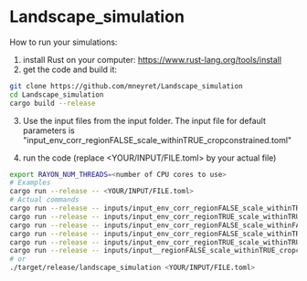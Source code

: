 # Landscape_simulation

How to run your simulations:

1. install Rust on your computer: https://www.rust-lang.org/tools/install
2. get the code and build it:

```bash
git clone https://github.com/mneyret/Landscape_simulation
cd Landscape_simulation
cargo build --release
```

3. Use the input files from the input folder. The input file for default parameters is "input_env_corr_regionFALSE_scale_withinTRUE_cropconstrained.toml"

4. run the code (replace <YOUR/INPUT/FILE.toml> by your actual file)

```bash
export RAYON_NUM_THREADS=<number of CPU cores to use>
# Examples
cargo run --release -- <YOUR/INPUT/FILE.toml>
# Actual commands
cargo run --release -- inputs/input_env_corr_regionFALSE_scale_withinTRUE_cropconstrained.toml
cargo run --release -- inputs/input_env_corr_regionTRUE_scale_withinTRUE_cropconstrained.toml
cargo run --release -- inputs/input_env_corr_regionFALSE_scale_withinFALSE_cropconstrained.toml
cargo run --release -- inputs/input_env_corr_regionFALSE_scale_withinTRUE.toml
cargo run --release -- inputs/input_env_corr_regionTRUE_scale_withinTRUE.toml
cargo run --release -- inputs/input__regionFALSE_scale_withinTRUE_cropconstrained.toml
# or
./target/release/landscape_simulation <YOUR/INPUT/FILE.toml>
```

